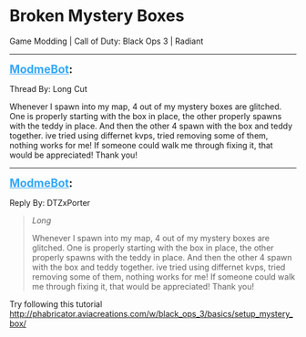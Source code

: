 # Broken Mystery Boxes
Game Modding | Call of Duty: Black Ops 3 | Radiant

---
<strong style="font-size: 1.4em;"><span style="text-decoration: underline;text-decoration-color: #34a7f9;"><span style="color:#34a7f9;">ModmeBot</span></span>:</strong>

<p>Thread By: Long Cut<br /><p style="text-align:left;">Whenever I spawn into my map, 4 out of my mystery boxes are glitched. One is properly starting with the box in place, the other properly spawns with the teddy in place. And then the other 4 spawn with the box and teddy together. ive tried using differnet kvps, tried removing some of them, nothing works for me! If someone could walk me through fixing it, that would be appreciated! Thank you!</p></p>

---
<strong style="font-size: 1.4em;"><span style="text-decoration: underline;text-decoration-color: #34a7f9;"><span style="color:#34a7f9;">ModmeBot</span></span>:</strong>

<p>Reply By: DTZxPorter<br /><blockquote><em>Long</em><p style="text-align:left;">Whenever I spawn into my map, 4 out of my mystery boxes are glitched. One is properly starting with the box in place, the other properly spawns with the teddy in place. And then the other 4 spawn with the box and teddy together. ive tried using differnet kvps, tried removing some of them, nothing works for me! If someone could walk me through fixing it, that would be appreciated! Thank you!</p></blockquote><p style="text-align:left;">Try following this tutorial <a href="http://phabricator.aviacreations.com/w/black_ops_3/basics/setup_mystery_box/">http://phabricator.aviacreations.com/w/black_ops_3/basics/setup_mystery_box/</a> </p></p>
